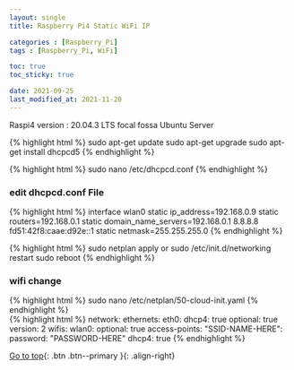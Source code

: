 ```yaml
---
layout: single
title: Raspberry Pi4 Static WiFi IP

categories : [Raspberry_Pi]
tags : [Raspberry_Pi, WiFi]

toc: true
toc_sticky: true

date: 2021-09-25
last_modified_at: 2021-11-20
---
```


Raspi4 version : 20.04.3 LTS focal fossa Ubuntu Server
<br>

{% highlight html %}
sudo apt-get update
sudo apt-get upgrade
sudo apt-get install dhcpcd5
{% endhighlight %}

{% highlight html %}
sudo nano /etc/dhcpcd.conf
{% endhighlight %}

### edit dhcpcd.conf File

{% highlight html %}
interface wlan0
static ip_address=192.168.0.9
static routers=192.168.0.1
static domain_name_servers=192.168.0.1 8.8.8.8 fd51:42f8:caae:d92e::1
static netmask=255.255.255.0
{% endhighlight %}

{% highlight html %}
sudo netplan apply
or
sudo /etc/init.d/networking restart
sudo reboot
{% endhighlight %}

### wifi change

{% highlight html %}
sudo nano /etc/netplan/50-cloud-init.yaml
{% endhighlight %}
<br>
{% highlight html %}
network:
    ethernets:
        eth0:
            dhcp4: true
            optional: true
    version: 2
    wifis:
        wlan0:
            optional: true
            access-points:
                "SSID-NAME-HERE":
                    password: "PASSWORD-HERE"
            dhcp4: true
{% endhighlight %}
<br>

[Go to top](#){: .btn .btn--primary }{: .align-right}